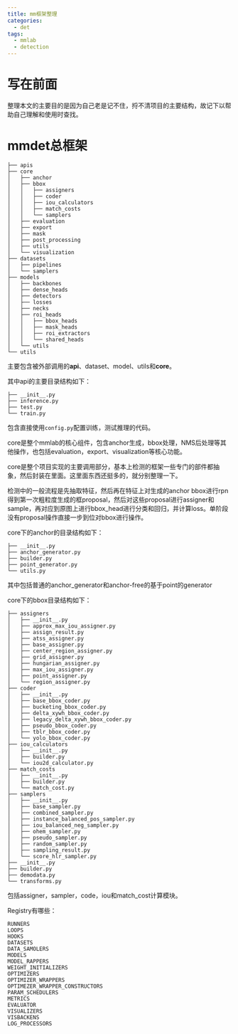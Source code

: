 ```yaml
---
title: mm框架整理
categories:
  - det
tags:
  - mmlab
  - detection
---
```

# 写在前面
整理本文的主要目的是因为自己老是记不住，捋不清项目的主要结构，故记下以帮助自己理解和使用时查找。
# mmdet总框架
```
├── apis  
├── core  
│   ├── anchor  
│   ├── bbox  
│   │   ├── assigners  
│   │   ├── coder  
│   │   ├── iou_calculators  
│   │   ├── match_costs  
│   │   └── samplers  
│   ├── evaluation  
│   ├── export  
│   ├── mask  
│   ├── post_processing  
│   ├── utils  
│   └── visualization  
├── datasets  
│   ├── pipelines  
│   └── samplers  
├── models  
│   ├── backbones  
│   ├── dense_heads  
│   ├── detectors  
│   ├── losses  
│   ├── necks  
│   ├── roi_heads  
│   │   ├── bbox_heads  
│   │   ├── mask_heads  
│   │   ├── roi_extractors  
│   │   └── shared_heads  
│   └── utils  
└── utils
```
主要包含被外部调用的**api**、dataset、model、utils和**core**。

其中api的主要目录结构如下：
```
├── __init__.py
├── inference.py
├── test.py
└── train.py
```
包含直接使用`config.py`配置训练，测试推理的代码。

core是整个mmlab的核心组件，包含anchor生成，bbox处理，NMS后处理等其他操作，也包括evaluation，export、visualization等核心功能。

core是整个项目实现的主要调用部分，基本上检测的框架一些专门的部件都抽象，然后封装在里面。这里面东西还挺多的，就分别整理一下。

检测中的一般流程是先抽取特征，然后再在特征上对生成的anchor bbox进行rpn得到第一次粗粒度生成的框proposal，然后对这些proposal进行assigner和sample，再对应到原图上进行bbox_head进行分类和回归，并计算loss。单阶段没有proposal操作直接一步到位对bbox进行操作。

core下的anchor的目录结构如下：
```
├── __init__.py
├── anchor_generator.py
├── builder.py
├── point_generator.py
└── utils.py
```
其中包括普通的anchor_generator和anchor-free的基于point的generator

core下的bbox目录结构如下：
```
├── assigners
│   ├── __init__.py
│   ├── approx_max_iou_assigner.py
│   ├── assign_result.py
│   ├── atss_assigner.py
│   ├── base_assigner.py
│   ├── center_region_assigner.py
│   ├── grid_assigner.py
│   ├── hungarian_assigner.py
│   ├── max_iou_assigner.py
│   ├── point_assigner.py
│   └── region_assigner.py
├── coder
│   ├── __init__.py
│   ├── base_bbox_coder.py
│   ├── bucketing_bbox_coder.py
│   ├── delta_xywh_bbox_coder.py
│   ├── legacy_delta_xywh_bbox_coder.py
│   ├── pseudo_bbox_coder.py
│   ├── tblr_bbox_coder.py
│   └── yolo_bbox_coder.py
├── iou_calculators
│   ├── __init__.py
│   ├── builder.py
│   └── iou2d_calculator.py
├── match_costs
│   ├── __init__.py
│   ├── builder.py
│   └── match_cost.py
├── samplers
│   ├── __init__.py
│   ├── base_sampler.py
│   ├── combined_sampler.py
│   ├── instance_balanced_pos_sampler.py
│   ├── iou_balanced_neg_sampler.py
│   ├── ohem_sampler.py
│   ├── pseudo_sampler.py
│   ├── random_sampler.py
│   ├── sampling_result.py
│   └── score_hlr_sampler.py
├── __init__.py
├── builder.py
├── demodata.py
└── transforms.py
```
包括assigner，sampler，code，iou和match_cost计算模块。




Registry有哪些：
```
RUNNERS
LOOPS
HOOKS
DATASETS
DATA_SAMOLERS
MODELS
MODEL_RAPPERS
WEIGHT_INITIALIZERS
OPTIMIZERS
OPTIMIZER_WRAPPERS
OPTIMEZER_WRAPPER_CONSTRUCTORS
PARAM_SCHEDULERS
METRICS
EVALUATOR
VISUALIZERS
VISBACKENS
LOG_PROCESSORS
```
